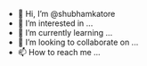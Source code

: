 - 👋 Hi, I’m @shubhamkatore
- 👀 I’m interested in ...
- 🌱 I’m currently learning ...
- 💞️ I’m looking to collaborate on ...
- 📫 How to reach me ...

<!---
shubhamkatore/shubhamkatore is a ✨ special ✨ repository because its `README.md` (this file) appears on your GitHub profile.
You can click the Preview link to take a look at your changes.
--->

